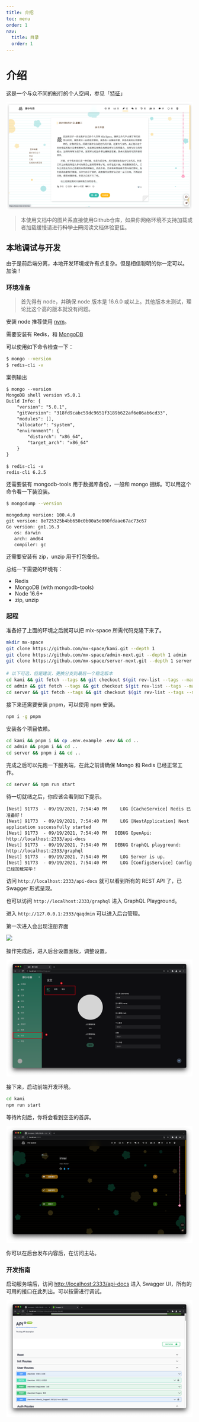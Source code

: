 ```yaml
---
title: 介绍
toc: menu
order: 1
nav:
  title: 目录
  order: 1
---
```


# 介绍

这是一个与众不同的船行的个人空间，参见「[特征](./feature)」

![Xnip2021-09-21_18-29-08](https://raw.githubusercontent.com/mx-space/docs-images/master/images/Xnip2021-09-21_18-29-08.png)

> 本使用文档中的图片系直接使用Github仓库，如果你网络环境不支持加载或者加载缓慢请进行~~科学上网~~阅读文档体验更佳。

## 本地调试与开发

由于是前后端分离，本地开发环境或许有点复杂。但是相信聪明的你一定可以。
加油！

### 环境准备

> 首先得有 node，并确保 node 版本是 16.6.0 或以上。其他版本未测试，理论比这个高的版本就没有问题。

安装 node 推荐使用 [nvm](https://github.com/nvm-sh/nvm)。

需要安装有 Redis，和 [MongoDB](https://docs.mongodb.com/manual/tutorial/install-mongodb-on-ubuntu/)

可以使用如下命令检查一下：

```bash
$ mongo --version
$ redis-cli -v
```

案例输出

```
$ mongo --version
MongoDB shell version v5.0.1
Build Info: {
    "version": "5.0.1",
    "gitVersion": "318fd9cabc59dc9651f3189b622af6e06ab6cd33",
    "modules": [],
    "allocator": "system",
    "environment": {
        "distarch": "x86_64",
        "target_arch": "x86_64"
    }
}

$ redis-cli -v
redis-cli 6.2.5
```

还需要装有 mongodb-tools 用于数据库备份，一般和 mongo 捆绑。可以用这个命令看一下装没装。

```bash
$ mongodump --version
```

```
mongodump version: 100.4.0
git version: 8e725325b4bb650c0b00a5e000fdaae67ac73c67
Go version: go1.16.3
   os: darwin
   arch: amd64
   compiler: gc
```

还需要安装有 zip，unzip 用于打包备份。

总结一下需要的环境有：

- Redis
- MongoDB (with mongodb-tools)
- Node 16.6+
- zip, unzip

### 起程

准备好了上面的环境之后就可以把 mix-space 所需代码克隆下来了。

```bash
mkdir mx-space
git clone https://github.com/mx-space/kami.git --depth 1
git clone https://github.com/mx-space/admin-next.git --depth 1 admin
git clone https://github.com/mx-space/server-next.git --depth 1 server

# 以下可选，但是建议，更换分支到最后一个稳定版本
cd kami && git fetch --tags && git checkout $(git rev-list --tags --max-count=1) && cd ..
cd admin && git fetch --tags && git checkout $(git rev-list --tags --max-count=1) && cd ..
cd server && git fetch --tags && git checkout $(git rev-list --tags --max-count=1) && cd ..
```

接下来还需要安装 pnpm，可以使用 npm 安装。

```bash
npm i -g pnpm
```

安装各个项目依赖。

```bash
cd kami && pnpm i && cp .env.example .env && cd ..
cd admin && pnpm i && cd ..
cd server && pnpm i && cd ..

```

完成之后可以先跑一下服务端，在此之前请确保 Mongo 和 Redis 已经正常工作。

```bash
cd server && npm run start

```

待一切就绪之后，你应该会看到如下提示。

```
[Nest] 91773  - 09/19/2021, 7:54:40 PM     LOG [CacheService] Redis 已准备好！
[Nest] 91773  - 09/19/2021, 7:54:40 PM     LOG [NestApplication] Nest application successfully started
[Nest] 91773  - 09/19/2021, 7:54:40 PM   DEBUG OpenApi: http://localhost:2333/api-docs
[Nest] 91773  - 09/19/2021, 7:54:40 PM   DEBUG GraphQL playground: http://localhost:2333/graphql
[Nest] 91773  - 09/19/2021, 7:54:40 PM     LOG Server is up.
[Nest] 91773  - 09/19/2021, 7:54:40 PM     LOG [ConfigsService] Config 已经加载完毕！
```

访问 `http://localhost:2333/api-docs` 就可以看到所有的 REST API 了，已 Swagger 形式呈现。

也可以访问 `http://localhost:2333/graphql` 进入 GraphQL Playground。

进入 `http://127.0.0.1:2333/qaqdmin` 可以进入后台管理。

第一次进入会出现注册界面

![](https://raw.githubusercontent.com/mx-space/docs/master/images/8IRwDD.png)

操作完成后，进入后台设置面板，调整设置。

![u8Vxb3](https://raw.githubusercontent.com/mx-space/docs-images/master/images/u8Vxb3.png)

接下来，启动前端开发环境。

```bash
cd kami
npm run start
```

等待片刻后，你将会看到空空的首屏。

![VcCkvn](https://raw.githubusercontent.com/mx-space/docs-images/master/images/VcCkvn.png)

你可以在后台发布内容后，在访问主站。

### 开发指南

启动服务端后，访问 <http://localhost:2333/api-docs> 进入 Swagger UI，所有的可用的接口在此列出。可以按需进行调试。

![mqjHgr](https://raw.githubusercontent.com/mx-space/docs-images/master/images/mqjHgr.png)
